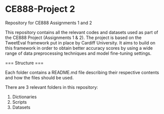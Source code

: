 # CE888-Project 2
Repository for CE888 Assignments 1 and 2

This repository contains all the relevant codes and datasets used as part of the CE888 Project (Assignments 1 & 2). The project is based on the TweetEval framework put in place by Cardiff University. It aims to build on this framework in order to obtain better accuracy scores by using a wide range of data preprocessing techniques and model fine-tuning settings.

=== Structure ===

Each folder contains a README.md file describing their respective contents and how the files should be used.

There are 3 relevant folders in this repository:
  1. Dictionaries
  2. Scripts
  3. Datasets
